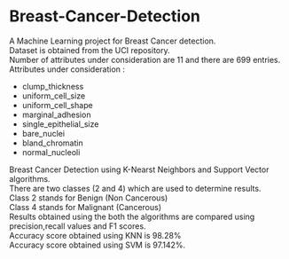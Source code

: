 # Breast-Cancer-Detection

A Machine Learning project for Breast Cancer detection.<br />
Dataset is obtained from the UCI repository.  <br />
Number of attributes under consideration are 11 and there are 699 entries. <br />
Attributes under consideration :
<ul>
  <li>clump_thickness</li>
  <li>uniform_cell_size</li>
  <li>uniform_cell_shape</li>
  <li>marginal_adhesion</li>
  <li>single_epithelial_size</li>
  <li>bare_nuclei</li>
  <li>bland_chromatin</li>
  <li>normal_nucleoli</li>
</ul>
Breast Cancer Detection using K-Nearst Neighbors and Support Vector algorithms. <br />
There are two classes (2 and 4) which are used to determine results.<br />
Class 2 stands for Benign (Non Cancerous) <br />
Class 4 stands for Malignant (Cancerous) <br />
Results obtained using the both the algorithms are compared using precision,recall values and F1 scores.<br />
Accuracy score obtained using KNN is 98.28% <br />
Accuracy score obtained using SVM is 97.142%. <br />

